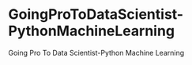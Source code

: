 # GoingProToDataScientist-PythonMachineLearning
Going Pro To Data Scientist-Python Machine Learning
